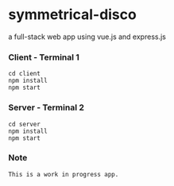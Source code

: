 # symmetrical-disco
a full-stack web app using vue.js and express.js

### Client - Terminal 1
```
cd client
npm install
npm start
```

### Server - Terminal 2
```
cd server
npm install
npm start
```
### Note
```
This is a work in progress app.
```
